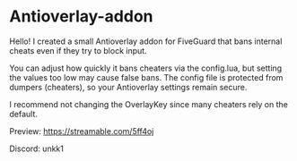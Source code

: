 # Antioverlay-addon
Hello! I created a small Antioverlay addon for FiveGuard that bans internal cheats even if they try to block input.

You can adjust how quickly it bans cheaters via the config.lua, but setting the values too low may cause false bans.
The config file is protected from dumpers (cheaters), so your Antioverlay settings remain secure.

I recommend not changing the OverlayKey since many cheaters rely on the default.

Preview: https://streamable.com/5ff4oj

Discord: unkk1
